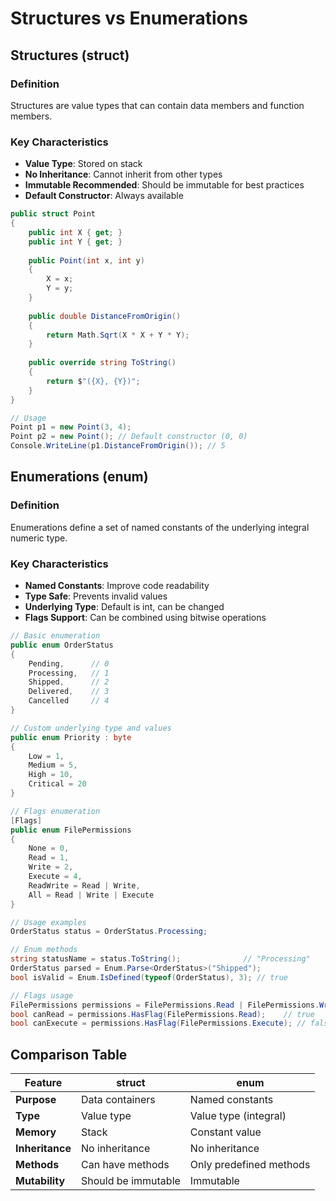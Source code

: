 ﻿# Structures vs Enumerations

## Structures (struct)

### Definition
Structures are value types that can contain data members and function members.

### Key Characteristics
- **Value Type**: Stored on stack
- **No Inheritance**: Cannot inherit from other types
- **Immutable Recommended**: Should be immutable for best practices
- **Default Constructor**: Always available

```csharp
public struct Point
{
    public int X { get; }
    public int Y { get; }
    
    public Point(int x, int y)
    {
        X = x;
        Y = y;
    }
    
    public double DistanceFromOrigin()
    {
        return Math.Sqrt(X * X + Y * Y);
    }
    
    public override string ToString()
    {
        return $"({X}, {Y})";
    }
}

// Usage
Point p1 = new Point(3, 4);
Point p2 = new Point(); // Default constructor (0, 0)
Console.WriteLine(p1.DistanceFromOrigin()); // 5
```

## Enumerations (enum)

### Definition
Enumerations define a set of named constants of the underlying integral numeric type.

### Key Characteristics
- **Named Constants**: Improve code readability
- **Type Safe**: Prevents invalid values
- **Underlying Type**: Default is int, can be changed
- **Flags Support**: Can be combined using bitwise operations

```csharp
// Basic enumeration
public enum OrderStatus
{
    Pending,      // 0
    Processing,   // 1
    Shipped,      // 2
    Delivered,    // 3
    Cancelled     // 4
}

// Custom underlying type and values
public enum Priority : byte
{
    Low = 1,
    Medium = 5,
    High = 10,
    Critical = 20
}

// Flags enumeration
[Flags]
public enum FilePermissions
{
    None = 0,
    Read = 1,
    Write = 2,
    Execute = 4,
    ReadWrite = Read | Write,
    All = Read | Write | Execute
}

// Usage examples
OrderStatus status = OrderStatus.Processing;

// Enum methods
string statusName = status.ToString();              // "Processing"
OrderStatus parsed = Enum.Parse<OrderStatus>("Shipped");
bool isValid = Enum.IsDefined(typeof(OrderStatus), 3); // true

// Flags usage
FilePermissions permissions = FilePermissions.Read | FilePermissions.Write;
bool canRead = permissions.HasFlag(FilePermissions.Read);    // true
bool canExecute = permissions.HasFlag(FilePermissions.Execute); // false
```

## Comparison Table

| Feature | struct | enum |
|---------|--------|------|
| **Purpose** | Data containers | Named constants |
| **Type** | Value type | Value type (integral) |
| **Memory** | Stack | Constant value |
| **Inheritance** | No inheritance | No inheritance |
| **Methods** | Can have methods | Only predefined methods |
| **Mutability** | Should be immutable | Immutable |
